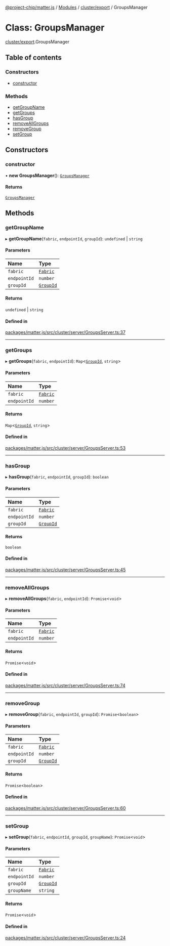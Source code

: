 [@project-chip/matter.js](../README.md) / [Modules](../modules.md) / [cluster/export](../modules/cluster_export.md) / GroupsManager

# Class: GroupsManager

[cluster/export](../modules/cluster_export.md).GroupsManager

## Table of contents

### Constructors

- [constructor](cluster_export.GroupsManager.md#constructor)

### Methods

- [getGroupName](cluster_export.GroupsManager.md#getgroupname)
- [getGroups](cluster_export.GroupsManager.md#getgroups)
- [hasGroup](cluster_export.GroupsManager.md#hasgroup)
- [removeAllGroups](cluster_export.GroupsManager.md#removeallgroups)
- [removeGroup](cluster_export.GroupsManager.md#removegroup)
- [setGroup](cluster_export.GroupsManager.md#setgroup)

## Constructors

### constructor

• **new GroupsManager**(): [`GroupsManager`](cluster_export.GroupsManager.md)

#### Returns

[`GroupsManager`](cluster_export.GroupsManager.md)

## Methods

### getGroupName

▸ **getGroupName**(`fabric`, `endpointId`, `groupId`): `undefined` \| `string`

#### Parameters

| Name | Type |
| :------ | :------ |
| `fabric` | [`Fabric`](fabric_export.Fabric.md) |
| `endpointId` | `number` |
| `groupId` | [`GroupId`](../modules/datatype_export.md#groupid) |

#### Returns

`undefined` \| `string`

#### Defined in

[packages/matter.js/src/cluster/server/GroupsServer.ts:37](https://github.com/project-chip/matter.js/blob/c0d55745d5279e16fdfaa7d2c564daa31e19c627/packages/matter.js/src/cluster/server/GroupsServer.ts#L37)

___

### getGroups

▸ **getGroups**(`fabric`, `endpointId`): `Map`\<[`GroupId`](../modules/datatype_export.md#groupid), `string`\>

#### Parameters

| Name | Type |
| :------ | :------ |
| `fabric` | [`Fabric`](fabric_export.Fabric.md) |
| `endpointId` | `number` |

#### Returns

`Map`\<[`GroupId`](../modules/datatype_export.md#groupid), `string`\>

#### Defined in

[packages/matter.js/src/cluster/server/GroupsServer.ts:53](https://github.com/project-chip/matter.js/blob/c0d55745d5279e16fdfaa7d2c564daa31e19c627/packages/matter.js/src/cluster/server/GroupsServer.ts#L53)

___

### hasGroup

▸ **hasGroup**(`fabric`, `endpointId`, `groupId`): `boolean`

#### Parameters

| Name | Type |
| :------ | :------ |
| `fabric` | [`Fabric`](fabric_export.Fabric.md) |
| `endpointId` | `number` |
| `groupId` | [`GroupId`](../modules/datatype_export.md#groupid) |

#### Returns

`boolean`

#### Defined in

[packages/matter.js/src/cluster/server/GroupsServer.ts:45](https://github.com/project-chip/matter.js/blob/c0d55745d5279e16fdfaa7d2c564daa31e19c627/packages/matter.js/src/cluster/server/GroupsServer.ts#L45)

___

### removeAllGroups

▸ **removeAllGroups**(`fabric`, `endpointId`): `Promise`\<`void`\>

#### Parameters

| Name | Type |
| :------ | :------ |
| `fabric` | [`Fabric`](fabric_export.Fabric.md) |
| `endpointId` | `number` |

#### Returns

`Promise`\<`void`\>

#### Defined in

[packages/matter.js/src/cluster/server/GroupsServer.ts:74](https://github.com/project-chip/matter.js/blob/c0d55745d5279e16fdfaa7d2c564daa31e19c627/packages/matter.js/src/cluster/server/GroupsServer.ts#L74)

___

### removeGroup

▸ **removeGroup**(`fabric`, `endpointId`, `groupId`): `Promise`\<`boolean`\>

#### Parameters

| Name | Type |
| :------ | :------ |
| `fabric` | [`Fabric`](fabric_export.Fabric.md) |
| `endpointId` | `number` |
| `groupId` | [`GroupId`](../modules/datatype_export.md#groupid) |

#### Returns

`Promise`\<`boolean`\>

#### Defined in

[packages/matter.js/src/cluster/server/GroupsServer.ts:60](https://github.com/project-chip/matter.js/blob/c0d55745d5279e16fdfaa7d2c564daa31e19c627/packages/matter.js/src/cluster/server/GroupsServer.ts#L60)

___

### setGroup

▸ **setGroup**(`fabric`, `endpointId`, `groupId`, `groupName`): `Promise`\<`void`\>

#### Parameters

| Name | Type |
| :------ | :------ |
| `fabric` | [`Fabric`](fabric_export.Fabric.md) |
| `endpointId` | `number` |
| `groupId` | [`GroupId`](../modules/datatype_export.md#groupid) |
| `groupName` | `string` |

#### Returns

`Promise`\<`void`\>

#### Defined in

[packages/matter.js/src/cluster/server/GroupsServer.ts:24](https://github.com/project-chip/matter.js/blob/c0d55745d5279e16fdfaa7d2c564daa31e19c627/packages/matter.js/src/cluster/server/GroupsServer.ts#L24)
